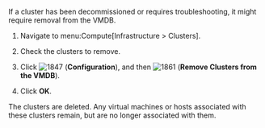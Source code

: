 If a cluster has been decommissioned or requires troubleshooting, it
might require removal from the VMDB.

1.  Navigate to menu:Compute\[Infrastructure \> Clusters\].

2.  Check the clusters to remove.

3.  Click ![1847](1847.png) (**Configuration**), and then
    ![1861](1861.png) (**Remove Clusters from the VMDB**).

4.  Click **OK**.

The clusters are deleted. Any virtual machines or hosts associated with
these clusters remain, but are no longer associated with them.
